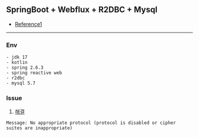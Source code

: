 ## SpringBoot + Webflux + R2DBC + Mysql 
- [Reference1](https://godekdls.github.io/Spring%20Data%20R2DBC/contents/)
---
### Env
```text
- jdk 17
- kotlin
- spring 2.6.3
- spring reactive web
- r2dbc
- mysql 5.7
```
### Issue
1. [해결](https://github.com/mirromutth/r2dbc-mysql/issues/182)
```text
Message: No appropriate protocol (protocol is disabled or cipher suites are inappropriate)
```